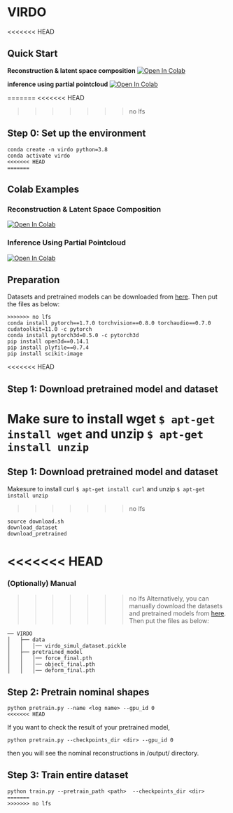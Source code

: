 # VIRDO

<<<<<<< HEAD
## Quick Start
**Reconstruction & latent space composition** [![Open In Colab](https://colab.research.google.com/assets/colab-badge.svg)](https://colab.research.google.com/drive/15T89qRkZuOFfcHYEa24mlZUuFeni1QqI#scrollTo=izxG2oGAriLK&uniqifier=1)

**inference using partial pointcloud** [![Open In Colab](https://colab.research.google.com/assets/colab-badge.svg)](https://colab.research.google.com/drive/1ZY5LVsKR8qN99C0EeyyqVnsWWg4v6vPN#scrollTo=f53ea8fc)

=======
<<<<<<< HEAD
>>>>>>> no lfs
## Step 0: Set up the environment
```angular2html
conda create -n virdo python=3.8
conda activate virdo
<<<<<<< HEAD
=======
```
## Colab Examples
### Reconstruction & Latent Space Composition

[![Open In Colab](https://colab.research.google.com/assets/colab-badge.svg)](https://colab.research.google.com/drive/15T89qRkZuOFfcHYEa24mlZUuFeni1QqI#scrollTo=izxG2oGAriLK&uniqifier=1)

### Inference Using Partial Pointcloud
[![Open In Colab](https://colab.research.google.com/assets/colab-badge.svg)](https://colab.research.google.com/drive/1ZY5LVsKR8qN99C0EeyyqVnsWWg4v6vPN#scrollTo=f53ea8fc)


## Preparation
Datasets and pretrained models can be downloaded from [here](https://www.dropbox.com/sh/4gnme6f0srhnk23/AAABlA6n8cfyo-GsaiDEqLoba?dl=0). Then put the  files as below:
```
>>>>>>> no lfs
conda install pytorch==1.7.0 torchvision==0.8.0 torchaudio==0.7.0 cudatoolkit=11.0 -c pytorch
conda install pytorch3d=0.5.0 -c pytorch3d
pip install open3d==0.14.1
pip install plyfile==0.7.4
pip install scikit-image
```

<<<<<<< HEAD
## Step 1: Download pretrained model and dataset
Make sure to install wget ```$ apt-get install wget``` and unzip ```$ apt-get install unzip```
=======

## Step 1: Download pretrained model and dataset
Makesure to install curl ```$ apt-get install curl``` and unzip ```$ apt-get install unzip```
>>>>>>> no lfs
```angular2html
source download.sh
download_dataset
download_pretrained
```
<<<<<<< HEAD
=======
### (Optionally) Manual
>>>>>>> no lfs
Alternatively, you can manually download the datasets and pretrained models from [here](https://www.dropbox.com/sh/4gnme6f0srhnk23/AAABlA6n8cfyo-GsaiDEqLoba?dl=0). Then put the files as below:
```
── VIRDO
│   ├── data
│   │   │── virdo_simul_dataset.pickle
│   ├── pretrained_model
│   │   │── force_final.pth
│   │   │── object_final.pth
│   │   │── deform_final.pth

```

## Step 2: Pretrain nominal shapes
```
python pretrain.py --name <log name> --gpu_id 0
<<<<<<< HEAD
```
If you want to check the result of your pretrained model, 
```
python pretrain.py --checkpoints_dir <dir> --gpu_id 0
```
then you will see the nominal reconstructions in /output/ directory.


## Step 3: Train entire dataset
```angular2html
python train.py --pretrain_path <path>  --checkpoints_dir <dir>
=======
>>>>>>> no lfs
```